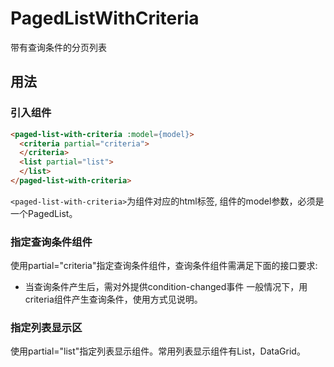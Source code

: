 # PagedListWithCriteria
带有查询条件的分页列表

## 用法
### 引入组件
``` html
<paged-list-with-criteria :model={model}>
  <criteria partial="criteria">
  </criteria>
  <list partial="list">
  </list>
</paged-list-with-criteria>
```
`<paged-list-with-criteria>`为组件对应的html标签, 组件的model参数，必须是一个PagedList。

### 指定查询条件组件
使用partial="criteria"指定查询条件组件，查询条件组件需满足下面的接口要求:
- 当查询条件产生后，需对外提供condition-changed事件
一般情况下，用criteria组件产生查询条件，使用方式见说明。

### 指定列表显示区
使用partial="list"指定列表显示组件。常用列表显示组件有List，DataGrid。

